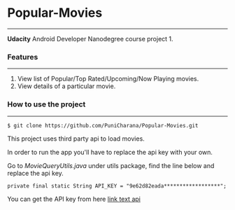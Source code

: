 # Popular-Movies
___
**Udacity** Android Developer Nanodegree course project 1.

### Features
___

1. View list of Popular/Top Rated/Upcoming/Now Playing movies.
2. View details of a particular movie.


### How to use the project
___


```
$ git clone https://github.com/PuniCharana/Popular-Movies.git
```

This project uses third party api to load movies.


In order to run the app you'll have to replace the api key with your own.


Go to *MovieQueryUtils.java* under utils package, find the line below and replace the api key.

```
private final static String API_KEY = "9e62d82eada******************";
```

You can get the API key from here [link text api]


[link text api]: https://www.themoviedb.org
